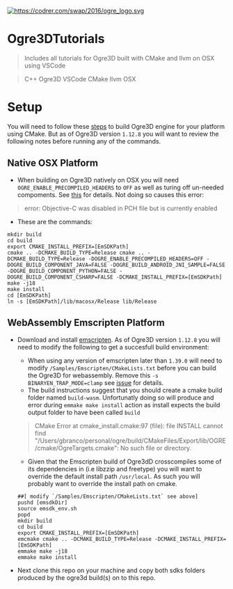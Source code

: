 <a href="https://ogrecave.github.io/ogre/api/1.10/tutorials.html"><img src="https://ogrecave.github.io/ogre/api/1.10/ogre-logo-wetfloor.gif" title="Ogre3D" alt="https://codrer.com/swap/2016/ogre_logo.svg"></a>


# Ogre3DTutorials

> Includes all tutorials for Ogre3D built with CMake and llvm on OSX using VSCode

> C++ Ogre3D VSCode CMake llvm OSX

# Setup
You will need to follow these [steps](https://ogrecave.github.io/ogre/api/latest/building-ogre.html) to build Ogre3D engine for your platform using CMake. But as of Ogre3D version `1.12.8` you will want to review the following notes before running any of the commands.

## Native OSX Platform
 - When building on Ogre3D natively on OSX you will need `OGRE_ENABLE_PRECOMPILED_HEADERS` to `OFF` as well as turing off un-needed compoments. See [this](https://forums.ogre3d.org/viewtopic.php?f=2&p=548230) for details. Not doing so causes this error:
 >error: Objective-C was disabled in PCH file but is currently enabled
 - These are the commands:
 ```
 mkdir build
 cd build
 export CMAKE_INSTALL_PREFIX=[EmSDKPath]
 cmake .. -DCMAKE_BUILD_TYPE=Release cmake .. -DCMAKE_BUILD_TYPE=Release -DOGRE_ENABLE_PRECOMPILED_HEADERS=OFF -DOGRE_BUILD_COMPONENT_JAVA=FALSE -DOGRE_BUILD_ANDROID_JNI_SAMPLE=FALSE -DOGRE_BUILD_COMPONENT_PYTHON=FALSE -DOGRE_BUILD_COMPONENT_CSHARP=FALSE -DCMAKE_INSTALL_PREFIX=[EmSDKPath]
 make -j18
 make install
 cd [EmSDKPath]
 ln -s [EmSDKPath]/lib/macosx/Release lib/Release
 ```
 

## WebAssembly Emscripten Platform
- Download and install [emscripten](https://github.com/emscripten-core/emscripten). As of Ogre3D version `1.12.8` you will need to modify the following to get a succesfull build environment:
  - When using any version of emscripten later than `1.39.0` will need to modify `/Samples/Emscripten/CMakeLists.txt` before you can build the Ogre3D for webassembly. Remove this `-s BINARYEN_TRAP_MODE=clamp` see [issue](https://github.com/OGRECave/ogre/issues/1686) for details.
  - The build instructions suggest that you should create a cmake build folder named `build-wasm`. Unfortunatly doing so will produce and error during `emmake make install` action as install expects the build output folder to have been called `build`
  
  >CMake Error at cmake_install.cmake:97 (file):
  >file INSTALL cannot find
  >"/Users/gbranco/personal/ogre/build/CMakeFiles/Export/lib/OGRE/cmake/OgreTargets.cmake":
  >No such file or directory.
  
  - Given that the Emscripten build of Ogre3dD crosscompiles some of its dependencies in (i.e libzzip and freetype) you will want to override the default install path `/usr/local`. As such you will probably want to override the install path on cmake.
  ```
  ##[ modify `/Samples/Emscripten/CMakeLists.txt` see above]
  pushd [emsdkDir]
  source emsdk_env.sh
  popd
  mkdir build
  cd build
  export CMAKE_INSTALL_PREFIX=[EmSDKPath]
  emcmake cmake .. -DCMAKE_BUILD_TYPE=Release -DCMAKE_INSTALL_PREFIX=[EmSDKPath]
  emmake make -j18
  emmake make install

  ```  

- Next clone this repo on your machine and copy both sdks folders produced by the ogre3d build(s) on to this repo.
